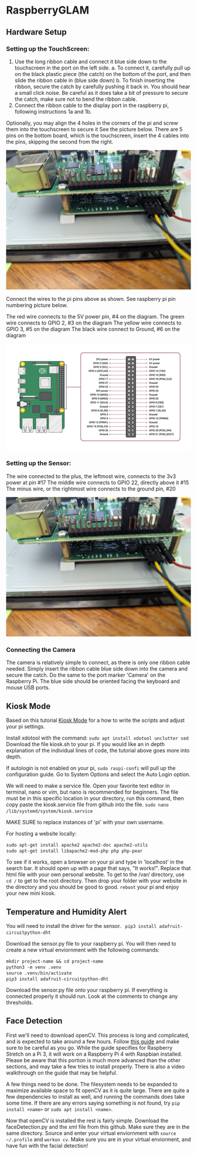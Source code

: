 # RaspberryGLAM


##  Hardware Setup
###  Setting up the TouchScreen:
1.  Use the long ribbon cable and connect it blue side down to the touchscreen in the port on the left side.
    a. To connect it, carefully pull up on the black plastic piece (the catch) on the bottom of the port, and then slide the ribbon cable in (blue side down)
    b. To finish inserting the ribbon, secure the catch by carefully pushing it back in.  You should hear a small click noise.  Be careful as it does take a bit of pressure to secure the catch, make sure not to bend the ribbon cable.
2.  Connect the ribbon cable to the display port in the raspberry pi, following instructions 1a and 1b. 

Optionally, you may align the 4 holes in the corners of the pi and screw them into the touchscreen to secure it
See the picture below.  There are 5 pins on the bottom board, which is the touchscreen, insert the 4 cables into the pins, skipping the second from the right.  

![config](/pictures/pinconfig.jpg)

Connect the wires to the pi pins above as shown.  See raspberry pi pin numbering picture below.

The red wire connects to the 5V power pin, #4 on the diagram. 
The green wire connects to GPIO 2, #3 on the diagram
The yellow wire connects to GPIO 3, #5 on the diagram
The black wire connect to Ground, #6 on the diagram

![config](/pictures/gpio_pinout.jpg)

###  Setting up the Sensor:
The wire connected to the plus, the leftmost wire, connects to the 3v3 power at pin #17
The middle wire connects to GPIO 22, directly above it #15
The minus wire, or the rightmost wire connects to the ground pin, #20

![config](/pictures/pinconfig.jpg)
###  Connecting the Camera

The camera is relatively simple to connect, as there is only one ribbon cable needed.  Simply insert the ribbon cable blue side down into the camera and secure the catch.  Do the same to the port marker 'Camera' on the Raspberry Pi.  The blue side should be oriented facing the keyboard and mouse USB ports.  

##  Kiosk Mode

Based on this tutorial [Kiosk Mode](https://pimylifeup.com/raspberry-pi-kiosk/) for a how to write the scripts and adjust your pi settings.  

Install xdotool with the command: ```sudo apt install xdotool unclutter sed```
Download the file kiosk.sh to your pi.  If you would like an in depth explanation of the individual lines of code, the tutorial above goes more into depth.  

If autologin is not enabled on your pi, ```sudo raspi-confi``` will pull up the configuration guide.  Go to System Options and select the Auto Login option.  

We will need to make a service file.  Open your favorite text editor in terminal, nano or vim, but nano is recommended for beginners.  The file must be in this specific location in your directory, run this command, then copy paste the kiosk.service file from github into the file.  ```sudo nano /lib/systemd/system/kiosk.service```  

MAKE SURE to replace instances of 'pi' with your own username.  

For hosting a website locally:
``` 
sudo apt-get install apache2 apache2-doc apache2-utils
sudo apt-get install libapache2-mod-php php php-pear 
```
To see if it works, open a browser on your pi and type in 'localhost' in the search bar.  It should open up with a page that says, "It works!".  Replace that html file with your own personal website.  To get to the /var/ directory, use ``` cd / ``` to get to the root directory.  Then drop your folder with your website in the directory and you should be good to good.  ``` reboot ``` your pi and enjoy your new mini kiosk. 

##  Temperature and Humidity Alert
You will need to install the driver for the sensor.
``` pip3 install adafruit-circuitpython-dht```

Download the sensor.py file to your raspberry pi.  You will then need to create a new virtual enviornment with the following commands:

```
mkdir project-name && cd project-name
python3 -m venv .venv
source .venv/bin/activate
pip3 install adafruit-circuitpython-dht
```
Download the sensor.py file onto your raspberry pi.  If everything is connected properly it should run.  Look at the comments to change any thresholds.


## Face Detection

First we'll need to download openCV.  This process is long and complicated, and is expected to take around a few hours.  Follow [this guide](https://pyimagesearch.com/2017/09/04/raspbian-stretch-install-opencv-3-python-on-your-raspberry-pi/) and make sure to be careful as you go.  While the guide specifies for Raspberry Stretch on a Pi 3, it will work on a Raspberry Pi 4 with Raspbian installed.  Please be aware that this portion is much more advanced than the other sections, and may take a few tries to install properly.  There is also a video walkthrough on the guide that may be helpful.

A few things need to be done.  The filesystem needs to be expanded to maximize available space to fit openCV as it is quite large.  There are quite a few dependencies to install as well, and running the commands does take some time.  If there are any errors saying something is not found, try ```pip install <name>``` or ```sudo apt install <name>```.

Now that openCV is installed the rest is fairly simple.  Download the faceDetection.py and the xml file from this github.  Make sure they are in the same directory.  Source and enter your virtual enviornment with ``` source ~/.profile ``` and ``` workon cv ```.  Make sure you are in your virtual enviorment, and have fun with the facial detection!
